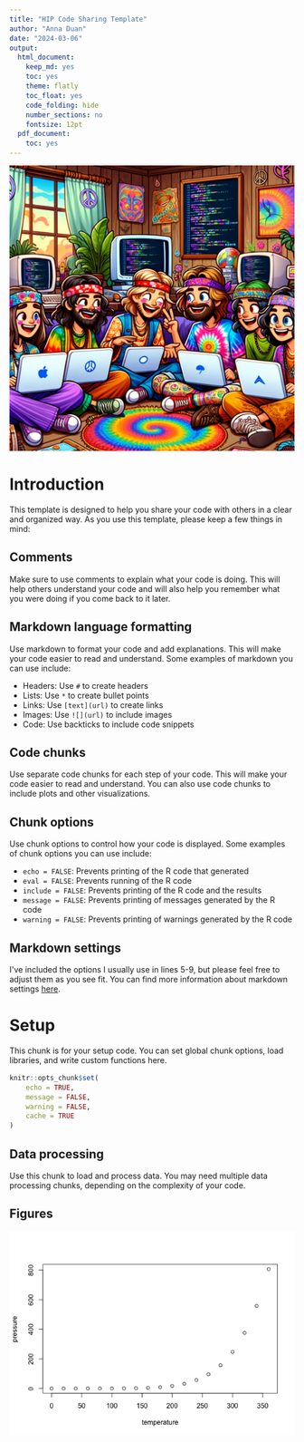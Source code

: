 ```yaml
---
title: "HIP Code Sharing Template"
author: "Anna Duan"
date: "2024-03-06"
output:
  html_document:
    keep_md: yes
    toc: yes
    theme: flatly
    toc_float: yes
    code_folding: hide
    number_sections: no
    fontsize: 12pt
  pdf_document:
    toc: yes
---
```


![](https://raw.githubusercontent.com/housinginitiative/code-sharing/main/hippies%20coding.webp "HIPpies coding")

# Introduction   

This template is designed to help you share your code with others in a clear and organized way. As you use this template, please keep a few things in mind:

## Comments    
Make sure to use comments to explain what your code is doing. This will help others understand your code and will also help you remember what you were doing if you come back to it later.

## Markdown language formatting   
Use markdown to format your code and add explanations. This will make your code easier to read and understand. Some examples of markdown you can use include:
  - Headers: Use `#` to create headers
  - Lists: Use `*` to create bullet points
  - Links: Use `[text](url)` to create links
  - Images: Use `![](url)` to include images
  - Code: Use backticks to include code snippets
  
## Code chunks
Use separate code chunks for each step of your code. This will make your code easier to read and understand. You can also use code chunks to include plots and other visualizations.

## Chunk options  
Use chunk options to control how your code is displayed. Some examples of chunk options you can use include:
  - `echo = FALSE`: Prevents printing of the R code that generated
  - `eval = FALSE`: Prevents running of the R code
  - `include = FALSE`: Prevents printing of the R code and the results
  - `message = FALSE`: Prevents printing of messages generated by the R code
  - `warning = FALSE`: Prevents printing of warnings generated by the R code
  
## Markdown settings  
I've included the options I usually use in lines 5-9, but please feel free to adjust them as you see fit. You can find more information about markdown settings [here](https://rmarkdown.rstudio.com/html_document_format.html).

# Setup  
This chunk is for your setup code. You can set global chunk options, load libraries, and write custom functions here. 

```r
knitr::opts_chunk$set(
	echo = TRUE,
	message = FALSE,
	warning = FALSE,
	cache = TRUE
)
```

## Data processing  
Use this chunk to load and process data. You may need multiple data processing chunks, depending on the complexity of your code. 


## Figures

![](code-share-template_files/figure-html/pressure-1.png)<!-- -->

